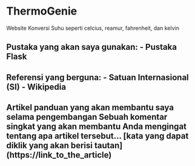 # ThermoGenie
Website Konversi Suhu seperti celcius, reamur, fahrenheit, dan kelvin

## Pustaka yang akan saya gunakan: - Pustaka Flask

## Referensi yang berguna: - Satuan Internasional (SI) - Wikipedia

## Artikel panduan yang akan membantu saya selama pengembangan Sebuah komentar singkat yang akan membantu Anda mengingat tentang apa artikel tersebut... [kata yang dapat diklik yang akan berisi tautan] (https://link_to_the_article)

